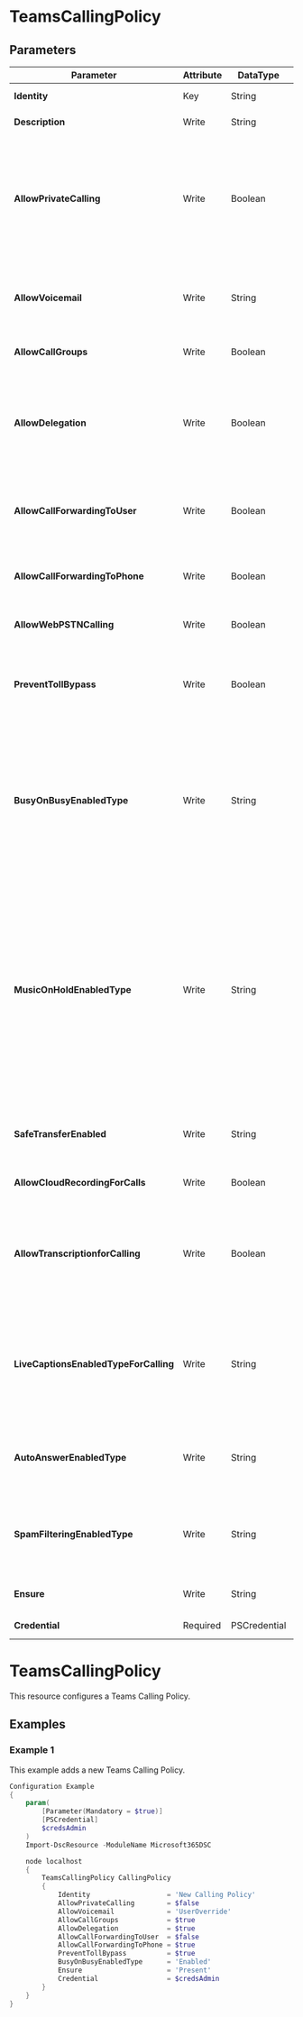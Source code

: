 ﻿# TeamsCallingPolicy

## Parameters

| Parameter | Attribute | DataType | Description | Allowed Values |
| --- | --- | --- | --- | --- |
| **Identity** | Key | String | Identity of the Teams Calling Policy. ||
| **Description** | Write | String | Description of the Teams Calling Policy. ||
| **AllowPrivateCalling** | Write | Boolean | Controls all calling capabilities in Teams. Turning this off will turn off all calling functionality in Teams. If you use Skype for Business for calling, this policy will not affect calling functionality in Skype for Business. ||
| **AllowVoicemail** | Write | String | Enables inbound calls to be routed to voice mail. Valid options are: AlwaysEnabled, AlwaysDisabled, UserOverride. |AlwaysEnabled, AlwaysDisabled, UserOverride|
| **AllowCallGroups** | Write | Boolean | Enables inbound calls to be routed to call groups. ||
| **AllowDelegation** | Write | Boolean | Enables inbound calls to be routed to delegates; allows delegates to make outbound calls on behalf of the users for whom they have delegated permissions. ||
| **AllowCallForwardingToUser** | Write | Boolean | Enables call forwarding or simultaneous ringing of inbound calls to other users in your tenant. ||
| **AllowCallForwardingToPhone** | Write | Boolean | Enables call forwarding or simultaneous ringing of inbound calls to any phone number. ||
| **AllowWebPSTNCalling** | Write | Boolean | Allows PSTN calling from the Team web client ||
| **PreventTollBypass** | Write | Boolean | Setting this parameter to True will send calls through PSTN and incur charges rather than going through the network and bypassing the tolls. ||
| **BusyOnBusyEnabledType** | Write | String | Setting this parameter lets you configure how incoming calls are handled when a user is already in a call or conference or has a call placed on hold. New or incoming calls will be rejected with a busy signal. Valid options are: Enabled, Disabled. |Enabled, Disabled|
| **MusicOnHoldEnabledType** | Write | String | Setting this parameter allows you to turn on or turn off music on hold when a PSTN caller is placed on hold. It is turned on by default. Valid options are: Enabled, Disabled, UserOverride. For now setting the value to UserOverride is the same as Enabled. This setting does not apply to call park and SLA boss delegate features. Valid options are: Enabled, Disabled, UserOverride. |Enabled, Disabled, UserOverride|
| **SafeTransferEnabled** | Write | String | This parameter is not available for use. Valid options are: Enabled, Disabled, UserOverride. |Enabled, Disabled, UserOverride|
| **AllowCloudRecordingForCalls** | Write | Boolean | Setting this parameter to True will allows 1:1 Calls to be recorded. ||
| **AllowTranscriptionforCalling** | Write | Boolean | Determines whether post-meeting captions and transcriptions are allowed in a user's meetings. Set this to TRUE to allow. Set this to FALSE to prohibit. ||
| **LiveCaptionsEnabledTypeForCalling** | Write | String | Determines whether real-time captions are available for the user in Teams meetings. Set this to DisabledUserOverride to allow user to turn on live captions. Set this to Disabled to prohibit. |DisabledUserOverride, Disabled|
| **AutoAnswerEnabledType** | Write | String | This setting allows the tenant admin to enable or disable the Auto-Answer setting. Valid options are: Enabled, Disabled. |Enabled, Disabled|
| **SpamFilteringEnabledType** | Write | String | Setting this parameter determines whether calls identified as Spam will be rejected or not (probably). Valid options are: Enabled, Disabled. |Enabled, Disabled|
| **Ensure** | Write | String | Present ensures the policyexists, absent ensures it is removed. |Present, Absent|
| **Credential** | Required | PSCredential | Credentials of the Teams Global Admin. ||


# TeamsCallingPolicy

This resource configures a Teams Calling Policy.

## Examples

### Example 1

This example adds a new Teams Calling Policy.

```powershell
Configuration Example
{
    param(
        [Parameter(Mandatory = $true)]
        [PSCredential]
        $credsAdmin
    )
    Import-DscResource -ModuleName Microsoft365DSC

    node localhost
    {
        TeamsCallingPolicy CallingPolicy
        {
            Identity                   = 'New Calling Policy'
            AllowPrivateCalling        = $false
            AllowVoicemail             = 'UserOverride'
            AllowCallGroups            = $true
            AllowDelegation            = $true
            AllowCallForwardingToUser  = $false
            AllowCallForwardingToPhone = $true
            PreventTollBypass          = $true
            BusyOnBusyEnabledType      = 'Enabled'
            Ensure                     = 'Present'
            Credential                 = $credsAdmin
        }
    }
}
```

